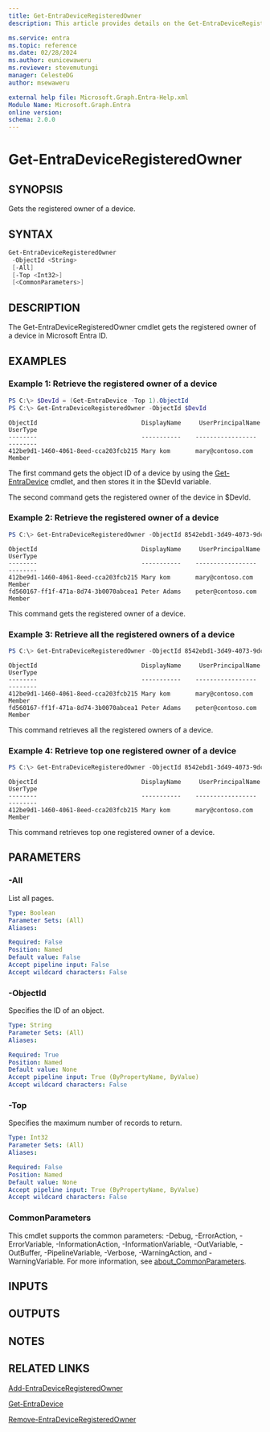 ```yaml
---
title: Get-EntraDeviceRegisteredOwner
description: This article provides details on the Get-EntraDeviceRegisteredOwner command.

ms.service: entra
ms.topic: reference
ms.date: 02/28/2024
ms.author: eunicewaweru
ms.reviewer: stevemutungi
manager: CelesteDG
author: msewaweru

external help file: Microsoft.Graph.Entra-Help.xml
Module Name: Microsoft.Graph.Entra
online version:
schema: 2.0.0
---
```


# Get-EntraDeviceRegisteredOwner

## SYNOPSIS
Gets the registered owner of a device.

## SYNTAX

```powershell
Get-EntraDeviceRegisteredOwner 
 -ObjectId <String> 
 [-All] 
 [-Top <Int32>] 
 [<CommonParameters>]
```

## DESCRIPTION
The Get-EntraDeviceRegisteredOwner cmdlet gets the registered owner of a device in Microsoft Entra ID.

## EXAMPLES

### Example 1: Retrieve the registered owner of a device
```powershell
PS C:\> $DevId = (Get-EntraDevice -Top 1).ObjectId
PS C:\> Get-EntraDeviceRegisteredOwner -ObjectId $DevId
```

```output
ObjectId                             DisplayName     UserPrincipalName     UserType
--------                             -----------    -----------------      --------
412be9d1-1460-4061-8eed-cca203fcb215 Mary kom       mary@contoso.com       Member
```

The first command gets the object ID of a device by using the [Get-EntraDevice](./Get-EntraDevice.md) cmdlet, and then stores it in the $DevId variable.  

The second command gets the registered owner of the device in $DevId.

### Example 2: Retrieve the registered owner of a device
```powershell
PS C:\> Get-EntraDeviceRegisteredOwner -ObjectId 8542ebd1-3d49-4073-9dce-30f197c67755
```

```output
ObjectId                             DisplayName     UserPrincipalName     UserType
--------                             -----------    -----------------      --------
412be9d1-1460-4061-8eed-cca203fcb215 Mary kom       mary@contoso.com       Member
fd560167-ff1f-471a-8d74-3b0070abcea1 Peter Adams    peter@contoso.com      Member
```

This command gets the registered owner of a device.

### Example 3: Retrieve all the registered owners of a device
```powershell
PS C:\> Get-EntraDeviceRegisteredOwner -ObjectId 8542ebd1-3d49-4073-9dce-30f197c67755 -All 
```

```output
ObjectId                             DisplayName     UserPrincipalName     UserType
--------                             -----------    -----------------      --------
412be9d1-1460-4061-8eed-cca203fcb215 Mary kom       mary@contoso.com       Member
fd560167-ff1f-471a-8d74-3b0070abcea1 Peter Adams    peter@contoso.com      Member
```

This command retrieves all the registered owners of a device.

### Example 4: Retrieve top one registered owner of a device
```powershell
PS C:\> Get-EntraDeviceRegisteredOwner -ObjectId 8542ebd1-3d49-4073-9dce-30f197c67755 -Top 1
```

```output
ObjectId                             DisplayName     UserPrincipalName     UserType
--------                             -----------    -----------------      --------
412be9d1-1460-4061-8eed-cca203fcb215 Mary kom       mary@contoso.com       Member
```

This command retrieves top one registered owner of a device.

## PARAMETERS

### -All
List all pages.

```yaml
Type: Boolean
Parameter Sets: (All)
Aliases:

Required: False
Position: Named
Default value: False
Accept pipeline input: False
Accept wildcard characters: False
```

### -ObjectId
Specifies the ID of an object.

```yaml
Type: String
Parameter Sets: (All)
Aliases:

Required: True
Position: Named
Default value: None
Accept pipeline input: True (ByPropertyName, ByValue)
Accept wildcard characters: False
```

### -Top
Specifies the maximum number of records to return.

```yaml
Type: Int32
Parameter Sets: (All)
Aliases:

Required: False
Position: Named
Default value: None
Accept pipeline input: True (ByPropertyName, ByValue)
Accept wildcard characters: False
```

### CommonParameters
This cmdlet supports the common parameters: -Debug, -ErrorAction, -ErrorVariable, -InformationAction, -InformationVariable, -OutVariable, -OutBuffer, -PipelineVariable, -Verbose, -WarningAction, and -WarningVariable. For more information, see [about_CommonParameters](https://go.microsoft.com/fwlink/?LinkID=113216).

## INPUTS

## OUTPUTS

## NOTES

## RELATED LINKS

[Add-EntraDeviceRegisteredOwner](Add-EntraDeviceRegisteredOwner.md)

[Get-EntraDevice](Get-EntraDevice.md)

[Remove-EntraDeviceRegisteredOwner](Remove-EntraDeviceRegisteredOwner.md)